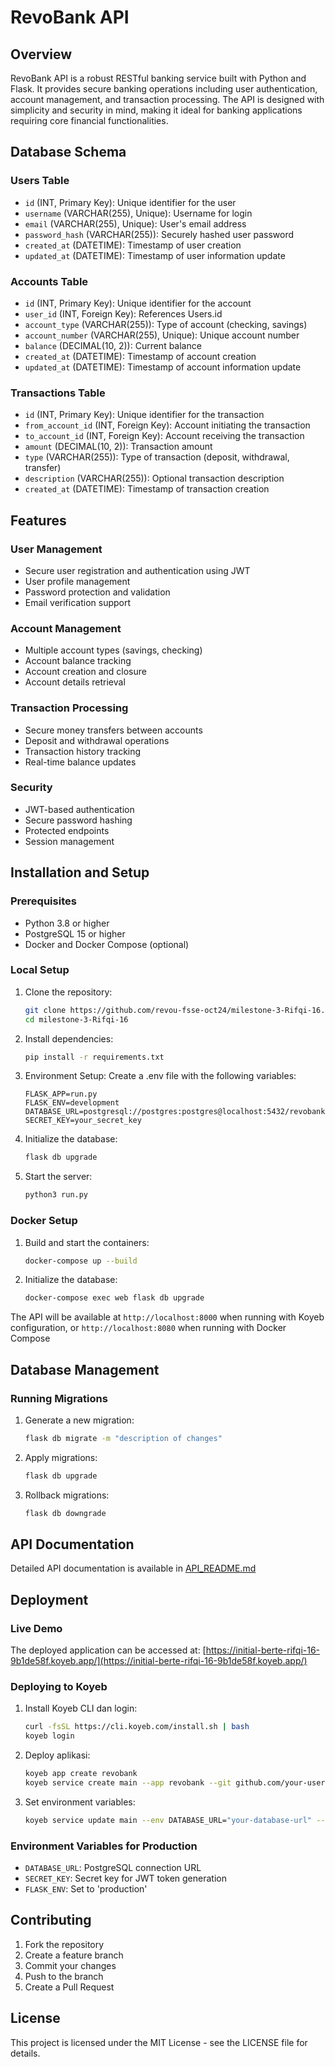 # RevoBank API

## Overview
RevoBank API is a robust RESTful banking service built with Python and Flask. It provides secure banking operations including user authentication, account management, and transaction processing. The API is designed with simplicity and security in mind, making it ideal for banking applications requiring core financial functionalities.

## Database Schema

### Users Table
- `id` (INT, Primary Key): Unique identifier for the user
- `username` (VARCHAR(255), Unique): Username for login
- `email` (VARCHAR(255), Unique): User's email address
- `password_hash` (VARCHAR(255)): Securely hashed user password
- `created_at` (DATETIME): Timestamp of user creation
- `updated_at` (DATETIME): Timestamp of user information update

### Accounts Table
- `id` (INT, Primary Key): Unique identifier for the account
- `user_id` (INT, Foreign Key): References Users.id
- `account_type` (VARCHAR(255)): Type of account (checking, savings)
- `account_number` (VARCHAR(255), Unique): Unique account number
- `balance` (DECIMAL(10, 2)): Current balance
- `created_at` (DATETIME): Timestamp of account creation
- `updated_at` (DATETIME): Timestamp of account information update

### Transactions Table
- `id` (INT, Primary Key): Unique identifier for the transaction
- `from_account_id` (INT, Foreign Key): Account initiating the transaction
- `to_account_id` (INT, Foreign Key): Account receiving the transaction
- `amount` (DECIMAL(10, 2)): Transaction amount
- `type` (VARCHAR(255)): Type of transaction (deposit, withdrawal, transfer)
- `description` (VARCHAR(255)): Optional transaction description
- `created_at` (DATETIME): Timestamp of transaction creation

## Features

### User Management
- Secure user registration and authentication using JWT
- User profile management
- Password protection and validation
- Email verification support

### Account Management
- Multiple account types (savings, checking)
- Account balance tracking
- Account creation and closure
- Account details retrieval

### Transaction Processing
- Secure money transfers between accounts
- Deposit and withdrawal operations
- Transaction history tracking
- Real-time balance updates

### Security
- JWT-based authentication
- Secure password hashing
- Protected endpoints
- Session management

## Installation and Setup

### Prerequisites
- Python 3.8 or higher
- PostgreSQL 15 or higher
- Docker and Docker Compose (optional)

### Local Setup
1. Clone the repository:
   ```bash
   git clone https://github.com/revou-fsse-oct24/milestone-3-Rifqi-16.git
   cd milestone-3-Rifqi-16
   ```

2. Install dependencies:
   ```bash
   pip install -r requirements.txt
   ```

3. Environment Setup:
   Create a .env file with the following variables:
   ```
   FLASK_APP=run.py
   FLASK_ENV=development
   DATABASE_URL=postgresql://postgres:postgres@localhost:5432/revobank
   SECRET_KEY=your_secret_key
   ```

4. Initialize the database:
   ```bash
   flask db upgrade
   ```

5. Start the server:
   ```bash
   python3 run.py
   ```

### Docker Setup
1. Build and start the containers:
   ```bash
   docker-compose up --build
   ```

2. Initialize the database:
   ```bash
   docker-compose exec web flask db upgrade
   ```

The API will be available at `http://localhost:8000` when running with Koyeb configuration, or `http://localhost:8080` when running with Docker Compose

## Database Management

### Running Migrations
1. Generate a new migration:
   ```bash
   flask db migrate -m "description of changes"
   ```

2. Apply migrations:
   ```bash
   flask db upgrade
   ```

3. Rollback migrations:
   ```bash
   flask db downgrade
   ```

## API Documentation

Detailed API documentation is available in [API_README.md](API_README.md)

## Deployment

### Live Demo
The deployed application can be accessed at:
[https://initial-berte-rifqi-16-9b1de58f.koyeb.app/](https://initial-berte-rifqi-16-9b1de58f.koyeb.app/)

### Deploying to Koyeb

1. Install Koyeb CLI dan login:
   ```bash
   curl -fsSL https://cli.koyeb.com/install.sh | bash
   koyeb login
   ```

2. Deploy aplikasi:
   ```bash
   koyeb app create revobank
   koyeb service create main --app revobank --git github.com/your-username/revobank --git-branch main --port 8000
   ```

3. Set environment variables:
   ```bash
   koyeb service update main --env DATABASE_URL="your-database-url" --env SECRET_KEY="your-secret-key"
   ```

### Environment Variables for Production
- `DATABASE_URL`: PostgreSQL connection URL
- `SECRET_KEY`: Secret key for JWT token generation
- `FLASK_ENV`: Set to 'production'

## Contributing

1. Fork the repository
2. Create a feature branch
3. Commit your changes
4. Push to the branch
5. Create a Pull Request

## License

This project is licensed under the MIT License - see the LICENSE file for details.